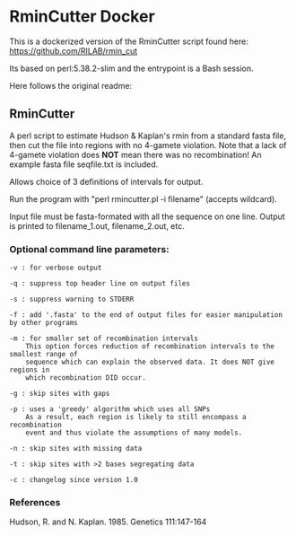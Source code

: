 # RminCutter Docker

This is a dockerized version of the RminCutter script found here: https://github.com/RILAB/rmin_cut

Its based on perl:5.38.2-slim and the entrypoint is a Bash session.

Here follows the original readme:



## RminCutter 

A perl script to estimate Hudson & Kaplan's rmin from a standard fasta file, then cut the file into regions with no 4-gamete violation. Note that a lack of 4-gamete violation does **NOT** mean there was no recombination! An example fasta file seqfile.txt is included.

Allows choice of 3 definitions of intervals for output.

Run the program with "perl rmincutter.pl -i filename" (accepts  wildcard).  

Input file must be fasta-formated with all the sequence on one line.  Output is printed to filename_1.out, filename_2.out, etc.


### Optional command line parameters:

	-v : for verbose output
	
	-q : suppress top header line on output files

	-s : suppress warning to STDERR

	-f : add '.fasta' to the end of output files for easier manipulation by other programs

	-m : for smaller set of recombination intervals
		This option forces reduction of recombination intervals to the smallest range of 
		sequence which can explain the observed data. It does NOT give regions in 
		which recombination DID occur.

	-g : skip sites with gaps

	-p : uses a 'greedy' algorithm which uses all SNPs
		As a result, each region is likely to still encompass a recombination
		event and thus violate the assumptions of many models.
	
	-n : skip sites with missing data

	-t : skip sites with >2 bases segregating data

	-c : changelog since version 1.0

### References

Hudson, R. and N. Kaplan. 1985. Genetics 111:147-164 
